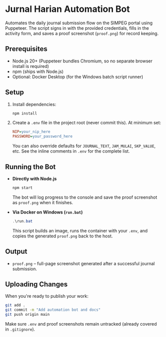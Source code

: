 # Jurnal Harian Automation Bot

Automates the daily journal submission flow on the SIMPEG portal using Puppeteer. The script signs in with the provided credentials, fills in the activity form, and saves a proof screenshot (`proof.png`) for record keeping.

## Prerequisites
- Node.js 20+ (Puppeteer bundles Chromium, so no separate browser install is required)
- npm (ships with Node.js)
- Optional: Docker Desktop (for the Windows batch script runner)

## Setup
1. Install dependencies:
   ```bash
   npm install
   ```
2. Create a `.env` file in the project root (never commit this). At minimum set:
   ```ini
   NIP=your_nip_here
   PASSWORD=your_password_here
   ```
   You can also override defaults for `JOURNAL_TEXT`, `JAM_MULAI`, `SKP_VALUE`, etc. See the inline comments in `.env` for the complete list.

## Running the Bot
- **Directly with Node.js**
  ```bash
  npm start
  ```
  The bot will log progress to the console and save the proof screenshot as `proof.png` when it finishes.

- **Via Docker on Windows (`run.bat`)**
  ```powershell
  .\run.bat
  ```
  This script builds an image, runs the container with your `.env`, and copies the generated `proof.png` back to the host.

## Output
- `proof.png` – full-page screenshot generated after a successful journal submission.

## Uploading Changes
When you're ready to publish your work:
```bash
git add .
git commit -m "Add automation bot and docs"
git push origin main
```
Make sure `.env` and proof screenshots remain untracked (already covered in `.gitignore`).
